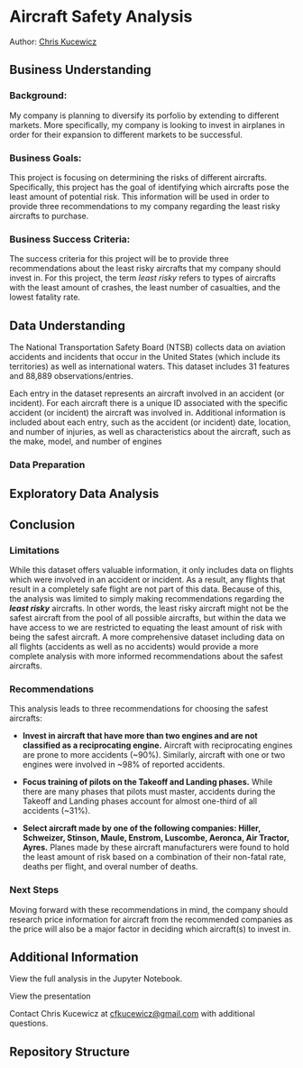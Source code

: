 # Aircraft Safety Analysis
Author: [Chris Kucewicz](cfkucewicz@gmail.com)
## Business Understanding
### Background:
My company is planning to diversify its porfolio by extending to different 
markets. More specifically, my company is looking to invest in airplanes 
in order for their expansion to different markets to be successful.

### Business Goals:
This project is focusing on determining the risks of different aircrafts. 
Specifically, this project has the goal of identifying which aircrafts 
pose the least amount of potential risk. This information will be used in 
order to provide three recommendations to my company regarding the least risky
aircrafts to purchase.

### Business Success Criteria:
The success criteria for this project will be to provide three 
recommendations about the least risky aircrafts that my company should invest 
in. For this project, the term _least risky_ refers to types of aircrafts with 
the least amount of crashes, the least number of casualties, and the lowest fatality rate. 

## Data Understanding
The National Transportation Safety Board (NTSB) collects data on aviation 
accidents and incidents that occur in the United States (which include its 
territories) as well as international waters. This dataset includes 31 features and 88,889 observations/entries.

Each entry in the dataset represents an aircraft involved in an accident 
(or incident). For each aircraft there is a unique ID associated with the 
specific accident (or incident) the aircraft was involved in. Additional 
information is included about each entry, such as the accident (or 
incident) date, location, and number of injuries, as well as 
characteristics about the aircraft, such as the make, model, and number of 
engines

### Data Preparation

## Exploratory Data Analysis

## Conclusion

### Limitations 
While this dataset offers valuable information, it only includes data on flights which were involved in an accident or incident. As a result, any flights that result in a completely safe flight are not part of this data. Because of this, the analysis was limited to simply making recommendations regarding the _**least risky**_ aircrafts. In other words, the least risky aircraft might not be the safest aircraft from the pool of all possible aircrafts, but within the data we have access to we are restricted to equating the least amount of risk with being the safest aircraft. A more comprehensive dataset including data on all flights (accidents as well as no accidents) would provide a more complete analysis with more informed recommendations about the safest aircrafts.

### Recommendations
This analysis leads to three recommendations for choosing the safest aircrafts:

* **Invest in aircraft that have more than two engines and are not classified as a reciprocating engine.** Aircraft with reciprocating engines are prone to more accidents (~90%). Similarly, aircraft with one or two engines were involved in ~98% of reported accidents.

* **Focus training of pilots on the Takeoff and Landing phases.** While there are many phases that pilots must master, accidents during the Takeoff and Landing phases account for almost one-third of all accidents (~31%).

* **Select aircraft made by one of the following companies: Hiller, Schweizer, Stinson, Maule, Enstrom, Luscombe, Aeronca, Air Tractor, Ayres.** Planes made by these aircraft manufacturers were found to hold the least amount of risk based on a combination of their non-fatal rate, deaths per flight, and overal number of deaths.
  
### Next Steps 
Moving forward with these recommendations in mind, the company should research price information for aircraft from the recommended companies as the price will also be a major factor in deciding which aircraft(s) to invest in.

## Additional Information
View the full analysis in the Jupyter Notebook.

View the presentation

Contact Chris Kucewicz at [cfkucewicz@gmail.com](cfkucewicz@gmail.com) with additional questions.

## Repository Structure

